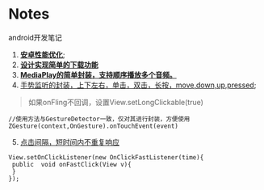 # Notes
android开发笔记

1. **[安卓性能优化](https://github.com/xuanu/Notes/blob/master/Notes/optimize/%E5%AE%89%E5%8D%93%E4%B8%AD%E7%9A%84%E6%80%A7%E8%83%BD%E4%BC%98%E5%8C%96.md)**;  
2. **[设计实现简单的下载功能](https://github.com/xuanu/Notes/blob/master/Notes/download/%E8%AE%BE%E8%AE%A1%E5%AE%9E%E7%8E%B0%E4%B8%80%E4%B8%AA%E7%AE%80%E5%8D%95%E4%B8%8B%E8%BD%BD%E5%8A%9F%E8%83%BD.md)**
3. **[MediaPlay的简单封装，支持顺序播放多个音频。](https://github.com/xuanu/Notes/blob/master/Notes/MediaPlayer%E7%9A%84%E7%AE%80%E5%8D%95%E5%B0%81%E8%A3%85.md)**
4. [手势监听的封装，上下左右，单击，双击，长按，move,down,up,pressed](https://github.com/xuanu/Notes/blob/master/commonlibrary/src/main/java/com/qimon/commonlibrary/gesture/ZGesture.kt);
> 如果onFling不回调，设置View.setLongClickable(true)
```
//使用方法与GestureDetector一致，仅对其进行封装，方便使用
ZGesture(context,OnGesture).onTouchEvent(event)
```
5. [点击间隔，短时间内不重复响应](https://github.com/xuanu/Notes/blob/master/commonlibrary/src/main/java/com/qimon/commonlibrary/gesture/OnClickFastListener.java)
```
View.setOnClickListener(new OnClickFastListener(time){
 public  void onFastClick(View v){
 }
});
```